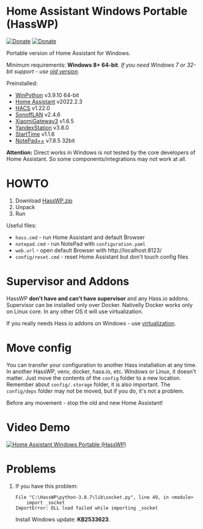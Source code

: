 # Home Assistant Windows Portable (HassWP)

[![Donate](https://img.shields.io/badge/donate-Coffee-yellow.svg)](https://www.buymeacoffee.com/AlexxIT)
[![Donate](https://img.shields.io/badge/donate-Yandex-red.svg)](https://money.yandex.ru/to/41001428278477)

Portable version of Home Assistant for Windows.

Minimum requirements: **Windows 8+ 64-bit**. *If you need Windows 7 or 32-bit support - use [old version](https://github.com/AlexxIT/HassWP/releases/tag/v2021.12.10).*

Preinstalled:

- [WinPython](https://winpython.github.io/) v3.9.10 64-bit
- [Home Assistant](https://www.home-assistant.io/) v2022.2.3
- [HACS](https://hacs.xyz/) v1.22.0
- [SonoffLAN](https://github.com/AlexxIT/SonoffLAN) v2.4.6
- [XiaomiGateway3](https://github.com/AlexxIT/XiaomiGateway3) v1.6.5
- [YandexStation](https://github.com/AlexxIT/YandexStation) v3.8.0
- [StartTime](https://github.com/AlexxIT/StartTime) v1.1.6
- [NotePad++](https://notepad-plus-plus.org/) v7.8.5 32bit

**Attention:** Direct works in Windows is not tested by the core developers of Home Assistant. So some components/integrations may not work at all.

# HOWTO

1. Download [HassWP.zip](https://github.com/AlexxIT/HassWP/releases/latest)
2. Unpack
3. Run

Useful files:

- `hass.cmd` - run Home Assistant and default Browser
- `notepad.cmd` - run NotePad with `configuration.yaml`
- `web.url` - open default Browser with http://localhost:8123/
- `config/reset.cmd` - reset Home Assistant but don't touch config files

# Supervisor and Addons

HassWP **don't have and can't have supervisor** and any Hass.io addons. Supervisor can be installed only over Docker. Nativelly Docker works only on Linux core. In any other OS it will use virtualization.

If you really needs Hass.io addons on Windows - use [virtualization](https://www.home-assistant.io/installation/windows).

# Move config

You can transfer your configuration to another Hass installation at any time. In another HassWP, venv, docker, hass.io, etc. Windows or Linux, it doesn't matter. Just move the contents of the `config` folder to a new location. Remember about `config/.storage` folder, it is also important. The `config/deps` folder may not be moved, but if you do, it's not a problem.

Before any movement - stop the old and new Home Assistant!

# Video Demo

[![Home Assistant Windows Portable (HassWP)](https://img.youtube.com/vi/GFw3J3Jbuas/mqdefault.jpg)](https://www.youtube.com/watch?v=GFw3J3Jbuas)

# Problems

1. If you have this problem:

   ```
   File "C:\HassWP\python-3.8.7\lib\socket.py", line 49, in <module>
       import _socket
   ImportError: DLL load failed while importing _socket
   ```
   
   Install Windows update: **KB2533623**.
